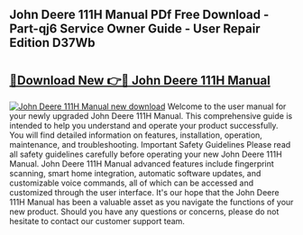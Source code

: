 ## John Deere 111H Manual PDf Free Download - Part-qj6 Service Owner Guide - User Repair Edition D37Wb

# <h2><a href="http://bc87506.oget.top/?id=John+Deere+111H+Manual">🔗Download New 👉🔴 John Deere 111H Manual</a></h2>

[![John Deere 111H Manual new download](https://i.imgur.com/5g1atiW.png)](http://bc87506.oget.top/?id=John+Deere+111H+Manual)
Welcome to the user manual for your newly upgraded John Deere 111H Manual. This comprehensive guide is intended to help you understand and operate your product successfully. You will find detailed information on features, installation, operation, maintenance, and troubleshooting. Important Safety Guidelines Please read all safety guidelines carefully before operating your new John Deere 111H Manual. John Deere 111H Manual advanced features include fingerprint scanning, smart home integration, automatic software updates, and customizable voice commands, all of which can be accessed and customized through the user interface. It's our hope that the John Deere 111H Manual has been a valuable asset as you navigate the functions of your new product. Should you have any questions or concerns, please do not hesitate to contact our customer support team.
